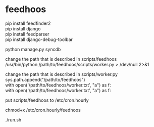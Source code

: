 feedhoos
========
pip install feedfinder2   
pip install django   
pip install feedparser   
pip install django-debug-toolbar
  
python manage.py syncdb  
  
change the path that is described in scripts/feedhoos        
/usr/bin/python /path/to/feedhoos/scripts/worker.py > /dev/null 2>&1  
  
change the path that is described in scripts/worker.py   
sys.path.append("/path/to/feedhoos")   
with open('/path/to/feedhoos/worker.txt', "a") as f:  
with open('/path/to/feedhoos/worker.txt', "a") as f:  
   
put scripts/feedhoos to /etc/cron.hourly   
   
chmod+x /etc/cron.hourly/feedhoos   
   
./run.sh

